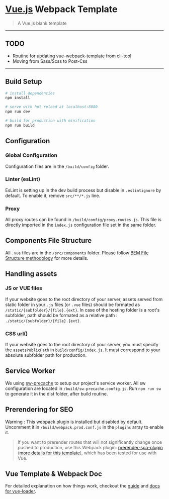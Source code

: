 # [Vue.js](https://vuejs.org/) Webpack Template

> A Vue.js blank template

---
## TODO
* Routine for updating vue-webpack-template from cli-tool
* Moving from Sass/Scss to Post-Css

---



## Build Setup

``` bash
# install dependencies
npm install

# serve with hot reload at localhost:8080
npm run dev

# build for production with minification
npm run build
```

## Configuration

### Global Configuration

Configuration files are in the ```/build/config``` folder.

### Linter (esLint)

EsLint is setting up in the dev build process but disable in ```.eslintignore```
by default. To enable it, remove ```src/**/*.js``` line.

### Proxy

All proxy routes can be found in ```/build/config/proxy.routes.js```. This file is directly imported in the ```index.js``` configuration file set in the same folder.



## Components File Structure

All ```.vue``` files are in the ```/src/components``` folder. Please follow [BEM File Structure methodology](https://en.bem.info/methodology/filestructure/) for more details.



## Handling assets

### JS or VUE files
If your website goes to the root directory of your server, assets served from static folder in your ```.js``` files (or ```.vue``` files) should be formated as ```/static/{subfolder}/{file}.{ext}```.  In case of the hosting folder is a root's subfolder, path should be formated as a relative path : ```./static/{subfolder}/{file}.{ext}```.


### CSS url()
If your website goes to the root directory of your server, you must specify the ```assetsPublicPath``` in ```build/config/index.js```. It must correspond to your absolute subfolder path for production.


## Service Worker

We using [sw-precache](https://github.com/GoogleChrome/sw-precache) to setup our project's service worker. All sw configuration are located in ```/build/sw-precache.config.js```.
Run ```npm run sw``` to generate it in the dist folder, after build routine.



## Prerendering for SEO

Warning : This webpack plugin is installed but disabled by default. Uncomment it in ```/build/webpack.prod.conf.js``` in the ```plugins``` array to enable it.

> If you want to prerender routes that will not significantly change once pushed to production, use this Webpack plugin: [prerender-spa-plugin](https://www.npmjs.com/package/prerender-spa-plugin) ([more details for this template](http://vuejs-templates.github.io/webpack/prerender.html)), which has been tested for use with Vue.



## Vue Template & Webpack Doc
For detailed explanation on how things work, checkout the [guide](http://vuejs-templates.github.io/webpack/) and [docs for vue-loader](http://vuejs.github.io/vue-loader).
